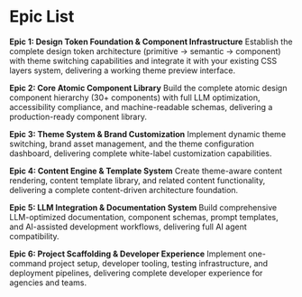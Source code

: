 # Epic List

**Epic 1: Design Token Foundation & Component Infrastructure**
Establish the complete design token architecture (primitive → semantic → component) with theme switching capabilities and integrate it with your existing CSS layers system, delivering a working theme preview interface.

**Epic 2: Core Atomic Component Library**
Build the complete atomic design component hierarchy (30+ components) with full LLM optimization, accessibility compliance, and machine-readable schemas, delivering a production-ready component library.

**Epic 3: Theme System & Brand Customization**
Implement dynamic theme switching, brand asset management, and the theme configuration dashboard, delivering complete white-label customization capabilities.

**Epic 4: Content Engine & Template System**
Create theme-aware content rendering, content template library, and related content functionality, delivering a complete content-driven architecture foundation.

**Epic 5: LLM Integration & Documentation System**
Build comprehensive LLM-optimized documentation, component schemas, prompt templates, and AI-assisted development workflows, delivering full AI agent compatibility.

**Epic 6: Project Scaffolding & Developer Experience**
Implement one-command project setup, developer tooling, testing infrastructure, and deployment pipelines, delivering complete developer experience for agencies and teams.
